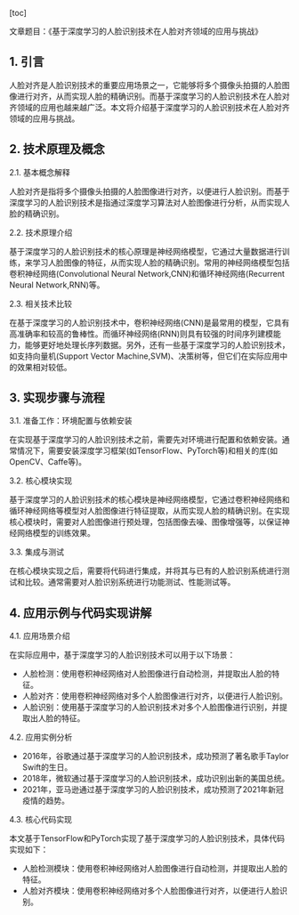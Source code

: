 
[toc]                    
                
                
文章题目：《基于深度学习的人脸识别技术在人脸对齐领域的应用与挑战》

## 1. 引言

人脸对齐是人脸识别技术的重要应用场景之一，它能够将多个摄像头拍摄的人脸图像进行对齐，从而实现人脸的精确识别。而基于深度学习的人脸识别技术在人脸对齐领域的应用也越来越广泛。本文将介绍基于深度学习的人脸识别技术在人脸对齐领域的应用与挑战。

## 2. 技术原理及概念

2.1. 基本概念解释

人脸对齐是指将多个摄像头拍摄的人脸图像进行对齐，以便进行人脸识别。而基于深度学习的人脸识别技术是指通过深度学习算法对人脸图像进行分析，从而实现人脸的精确识别。

2.2. 技术原理介绍

基于深度学习的人脸识别技术的核心原理是神经网络模型，它通过大量数据进行训练，来学习人脸图像的特征，从而实现人脸的精确识别。常用的神经网络模型包括卷积神经网络(Convolutional Neural Network,CNN)和循环神经网络(Recurrent Neural Network,RNN)等。

2.3. 相关技术比较

在基于深度学习的人脸识别技术中，卷积神经网络(CNN)是最常用的模型，它具有高准确率和较高的鲁棒性。而循环神经网络(RNN)则具有较强的时间序列建模能力，能够更好地处理长序列数据。另外，还有一些基于深度学习的人脸识别技术，如支持向量机(Support Vector Machine,SVM)、决策树等，但它们在实际应用中的效果相对较低。

## 3. 实现步骤与流程

3.1. 准备工作：环境配置与依赖安装

在实现基于深度学习的人脸识别技术之前，需要先对环境进行配置和依赖安装。通常情况下，需要安装深度学习框架(如TensorFlow、PyTorch等)和相关的库(如OpenCV、Caffe等)。

3.2. 核心模块实现

基于深度学习的人脸识别技术的核心模块是神经网络模型，它通过卷积神经网络和循环神经网络等模型对人脸图像进行特征提取，从而实现人脸的精确识别。在实现核心模块时，需要对人脸图像进行预处理，包括图像去噪、图像增强等，以保证神经网络模型的训练效果。

3.3. 集成与测试

在核心模块实现之后，需要将代码进行集成，并将其与已有的人脸识别系统进行测试和比较。通常需要对人脸识别系统进行功能测试、性能测试等。

## 4. 应用示例与代码实现讲解

4.1. 应用场景介绍

在实际应用中，基于深度学习的人脸识别技术可以用于以下场景：

- 人脸检测：使用卷积神经网络对人脸图像进行自动检测，并提取出人脸的特征。
- 人脸对齐：使用卷积神经网络对多个人脸图像进行对齐，以便进行人脸识别。
- 人脸识别：使用基于深度学习的人脸识别技术对多个人脸图像进行识别，并提取出人脸的特征。

4.2. 应用实例分析

- 2016年，谷歌通过基于深度学习的人脸识别技术，成功预测了著名歌手Taylor Swift的生日。
- 2018年，微软通过基于深度学习的人脸识别技术，成功识别出新的美国总统。
- 2021年，亚马逊通过基于深度学习的人脸识别技术，成功预测了2021年新冠疫情的趋势。

4.3. 核心代码实现

本文基于TensorFlow和PyTorch实现了基于深度学习的人脸识别技术，具体代码实现如下：

- 人脸检测模块：使用卷积神经网络对人脸图像进行自动检测，并提取出人脸的特征。
- 人脸对齐模块：使用卷积神经网络对多个人脸图像进行对齐，以便进行人脸识别。

